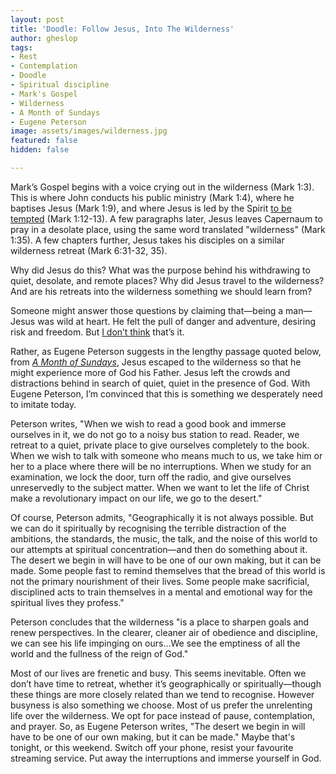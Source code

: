 ```yaml
---
layout: post
title: 'Doodle: Follow Jesus, Into The Wilderness'
author: gheslop
tags:
- Rest
- Contemplation
- Doodle
- Spiritual discipline
- Mark's Gospel
- Wilderness
- A Month of Sundays
- Eugene Peterson
image: assets/images/wilderness.jpg
featured: false
hidden: false

---
```

Mark’s Gospel begins with a voice crying out in the wilderness (Mark 1:3). This is where John conducts his public ministry (Mark 1:4), where he baptises Jesus (Mark 1:9), and where Jesus is led by the Spirit [to be tempted](https://rekindle.co.za/content/matthew-the-temptation-of-christ/ "Temptation of Christ") (Mark 1:12-13). A few paragraphs later, Jesus leaves Capernaum to pray in a desolate place, using the same word translated "wilderness" (Mark 1:35). A few chapters further, Jesus takes his disciples on a similar wilderness retreat (Mark 6:31-32, 35).

Why did Jesus do this? What was the purpose behind his withdrawing to quiet, desolate, and remote places? Why did Jesus travel to the wilderness? And are his retreats into the wilderness something we should learn from?

Someone might answer those questions by claiming that—being a man—Jesus was wild at heart. He felt the pull of danger and adventure, desiring risk and freedom. But [I don’t think](https://rekindle.co.za/content/2022-06-14-if-jesus-were-wild-at-heart-the-gospels-reimagined "Wild at Heart Jesus") that’s it.

Rather, as Eugene Peterson suggests in the lengthy passage quoted below, from [_A Month of Sundays_](  https://www.amazon.com/Month-Sundays-Thirty-One-Wrestling-Matthew/dp/1601429827 "A Month of Sundays"), Jesus escaped to the wilderness so that he might experience more of God his Father. Jesus left the crowds and distractions behind in search of quiet, quiet in the presence of God. With Eugene Peterson, I’m convinced that this is something we desperately need to imitate today.

Peterson writes, "When we wish to read a good book and immerse ourselves in it, we do not go to a noisy bus station to read. Reader, we retreat to a quiet, private place to give ourselves completely to the book. When we wish to talk with someone who means much to us, we take him or her to a place where there will be no interruptions. When we study for an examination, we lock the door, turn off the radio, and give ourselves unreservedly to the subject matter. When we want to let the life of Christ make a revolutionary impact on our life, we go to the desert."

Of course, Peterson admits, "Geographically it is not always possible. But we can do it spiritually by recognising the terrible distraction of the ambitions, the standards, the music, the talk, and the noise of this world to our attempts at spiritual concentration—and then do something about it. The desert we begin in will have to be one of our own making, but it can be made. Some people fast to remind themselves that the bread of this world is not the primary nourishment of their lives. Some people make sacrificial, disciplined acts to train themselves in a mental and emotional way for the spiritual lives they profess."

Peterson concludes that the wilderness "is a place to sharpen goals and renew perspectives. In the clearer, cleaner air of obedience and discipline, we can see his life impinging on ours…We see the emptiness of all the world and the fullness of the reign of God."

Most of our lives are frenetic and busy. This seems inevitable. Often we don’t have time to retreat, whether it’s geographically or spiritually—though these things are more closely related than we tend to recognise. However busyness is also something we choose. Most of us prefer the unrelenting life over the wilderness. We opt for pace instead of pause, contemplation, and prayer. So, as Eugene Peterson writes, "The desert we begin in will have to be one of our own making, but it can be made." Maybe that's tonight, or this weekend. Switch off your phone, resist your favourite streaming service. Put away the interruptions and immerse yourself in God.